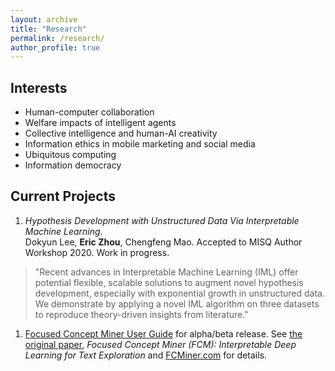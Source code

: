 ```yaml
---
layout: archive
title: "Research"
permalink: /research/
author_profile: true
---
```


Interests
------
* Human-computer collaboration
* Welfare impacts of intelligent agents
* Collective intelligence and human-AI creativity
* Information ethics in mobile marketing and social media
* Ubiquitous computing
* Information democracy

Current Projects
------
1. *Hypothesis Development with Unstructured Data Via Interpretable Machine Learning*. <br/>
Dokyun Lee, **Eric Zhou**, Chengfeng Mao. Accepted to MISQ Author Workshop 2020. Work in progress. <br/>
>"Recent advances in Interpretable Machine Learning (IML) offer potential flexible, scalable solutions to augment novel hypothesis development, especially with exponential growth in unstructured data. We demonstrate by applying a novel IML algorithm on three datasets to reproduce theory-driven insights from literature."

1. [Focused Concept Miner User Guide](https://github.com/ericbzhou/fcm_cli_guide) for alpha/beta release. See [the original paper](https://papers.ssrn.com/sol3/papers.cfm?abstract_id=3304756), *Focused Concept Miner (FCM): Interpretable Deep Learning for Text Exploration* and [FCMiner.com](http://fcminer.com/) for details.

<!---
{% if author.googlescholar %}
  You can also find my articles on <u><a href="{{author.googlescholar}}">my Google Scholar profile</a>.</u>
{% endif %}

{% include base_path %}

{% for post in site.publications reversed %}
  {% include archive-single.html %}
{% endfor %}
-->
